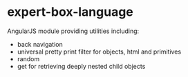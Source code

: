 # expert-box-language
AngularJS module providing utilities including:
* back navigation
* universal pretty print filter for objects, html and primitives
* random
* get for retrieving deeply nested child objects

